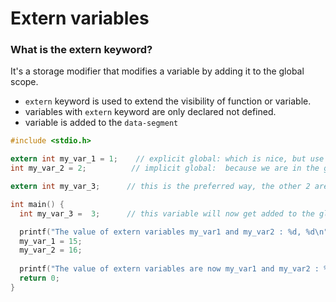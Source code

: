 # Extern variables

### What is the extern keyword?
It's a storage modifier that modifies a variable by adding it to the global scope.

- `extern` keyword is used to extend the visibility of function or variable.
- variables with `extern` keyword are only declared not defined.
- variable is added to the `data-segment`

<!-- IMAGE OF STACK -->

```c
#include <stdio.h>

extern int my_var_1 = 1;    // explicit global: which is nice, but use of `extern` keyword is not necessary since we are in the global scope already.
int my_var_2 = 2;          // implicit global:  because we are in the global scope, our program know's this this should be a global.

extern int my_var_3;      // this is the preferred way, the other 2 are valid

int main() {
  int my_var_3 =  3;      // this variable will now get added to the global scope!

  printf("The value of extern variables my_var1 and my_var2 : %d, %d\n", my_var_1, my_var_2);
  my_var_1 = 15;
  my_var_2 = 16;
  
  printf("The value of extern variables are now my_var1 and my_var2 : %d, %d\n", my_var_1, my_var_2); 
  return 0;
}
```